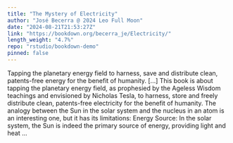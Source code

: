 ```yaml
---
title: "The Mystery of Electricity"
author: "José Becerra @ 2024 Leo Full Moon"
date: "2024-08-21T21:53:27Z"
link: "https://bookdown.org/becerra_je/Electricity/"
length_weight: "4.7%"
repo: "rstudio/bookdown-demo"
pinned: false
---
```


Tapping the planetary energy field to harness, save and distribute clean, patents-free energy for the benefit of humanity. [...] This book is about tapping the planetary energy field, as prophesied by the Ageless Wisdom teachings and envisioned by Nicholas Tesla, to harness, store and freely distribute clean, patents-free electricity for the benefit of humanity. The analogy between the Sun in the solar system and the nucleus in an atom is an interesting one, but it has its limitations: Energy Source: In the solar system, the Sun is indeed the primary source of energy, providing light and heat  ...
